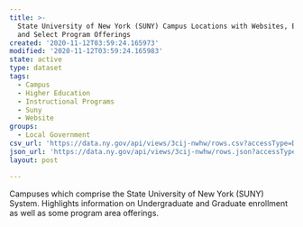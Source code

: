 ```yaml
---
title: >-
  State University of New York (SUNY) Campus Locations with Websites, Enrollment
  and Select Program Offerings
created: '2020-11-12T03:59:24.165973'
modified: '2020-11-12T03:59:24.165983'
state: active
type: dataset
tags:
  - Campus
  - Higher Education
  - Instructional Programs
  - Suny
  - Website
groups:
  - Local Government
csv_url: 'https://data.ny.gov/api/views/3cij-nwhw/rows.csv?accessType=DOWNLOAD'
json_url: 'https://data.ny.gov/api/views/3cij-nwhw/rows.json?accessType=DOWNLOAD'
layout: post

---
```

Campuses which comprise the State University of New York (SUNY) System. Highlights information on Undergraduate and Graduate enrollment as well as some program area offerings.
